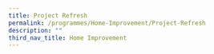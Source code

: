 ```yaml
---
title: Project Refresh
permalink: /programmes/Home-Improvement/Project-Refresh
description: ""
third_nav_title: Home Improvement
---
```

